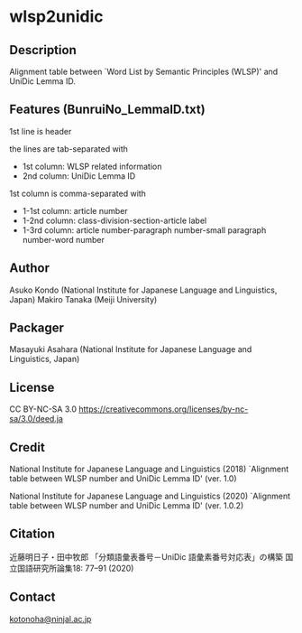 # wlsp2unidic

## Description
Alignment table between `Word List by Semantic Principles (WLSP)' and UniDic Lemma ID.

## Features (BunruiNo_LemmaID.txt)

1st line is header

the lines are tab-separated with
- 1st column: WLSP related information
- 2nd column: UniDic Lemma ID

1st column is comma-separated with
- 1-1st column: article number
- 1-2nd column: class-division-section-article label
- 1-3rd column: article number-paragraph number-small paragraph number-word number

## Author
Asuko Kondo (National Institute for Japanese Language and Linguistics, Japan)
Makiro Tanaka (Meiji University)

## Packager
Masayuki Asahara (National Institute for Japanese Language and Linguistics, Japan)

## License 
CC BY-NC-SA 3.0
https://creativecommons.org/licenses/by-nc-sa/3.0/deed.ja

## Credit
National Institute for Japanese Language and Linguistics (2018)
`Alignment table between WLSP number and UniDic Lemma ID' (ver. 1.0)

National Institute for Japanese Language and Linguistics (2020)
`Alignment table between WLSP number and UniDic Lemma ID' (ver. 1.0.2)

## Citation
近藤明日子・田中牧郎
「分類語彙表番号－UniDic 語彙素番号対応表」の構築
国立国語研究所論集18: 77–91 (2020)

## Contact
kotonoha@ninjal.ac.jp
